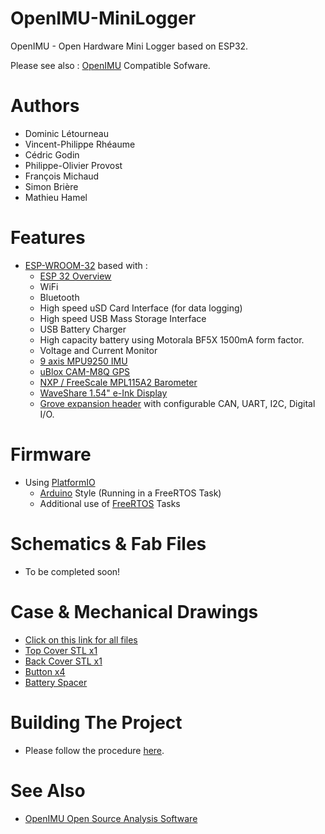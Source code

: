 # OpenIMU-MiniLogger
OpenIMU - Open Hardware Mini Logger based on ESP32. 

Please see also :
[OpenIMU](https://github.com/introlab/OpenIMU-MiniLogger) Compatible Sofware.

# Authors
* Dominic Létourneau
* Vincent-Philippe Rhéaume
* Cédric Godin
* Philippe-Olivier Provost
* François Michaud
* Simon Brière
* Mathieu Hamel

# Features
* [ESP-WROOM-32](https://www.espressif.com/en/esp-wroom-32/resources) based with :
  * [ESP 32 Overview](https://www.espressif.com/en/products/hardware/esp32/overview)
  * WiFi
  * Bluetooth
  * High speed uSD Card Interface (for data logging)
  * High speed USB Mass Storage Interface
  * USB Battery Charger
  * High capacity battery using Motorala BF5X 1500mA form factor.
  * Voltage and Current Monitor
  * [9 axis MPU9250 IMU](https://www.invensense.com/products/motion-tracking/9-axis/mpu-9250/)
  * [uBlox CAM-M8Q GPS](https://www.u-blox.com/en/product/cam-m8-series)
  * [NXP / FreeScale MPL115A2 Barometer](https://www.nxp.com/docs/en/data-sheet/MPL115A2.pdf)
  * [WaveShare 1.54" e-Ink Display](https://www.waveshare.com/wiki/1.54inch_e-Paper_Module)
  * [Grove expansion header](http://wiki.seeedstudio.com/Grove_System/) with configurable CAN, UART, I2C, Digital I/O.

# Firmware
* Using [PlatformIO](https://platformio.org/)
  * [Arduino](https://github.com/espressif/arduino-esp32) Style (Running in a FreeRTOS Task)
  * Additional use of [FreeRTOS](https://www.freertos.org/) Tasks 

# Schematics & Fab Files
* To be completed soon!

# Case & Mechanical Drawings
* [Click on this link for all files](./Hardware/Solidworks)
* [Top Cover STL x1](./Hardware/Solidworks/Top%20Cover.STL)
* [Back Cover STL x1](./Hardware/Solidworks/Back%20Cover%20R2.STL)
* [Button x4](./Hardware/Solidworks/Bouton%20Open%20MU.STL)
* [Battery Spacer](./Hardware/Solidworks/Standoff%20Batterie.STL)



# Building The Project
* Please follow the procedure [here](https://github.com/introlab/OpenIMU-MiniLogger/wiki/Development-Tools).

# See Also
* [OpenIMU Open Source Analysis Software](https://github.com/introlab/OpenIMU)
